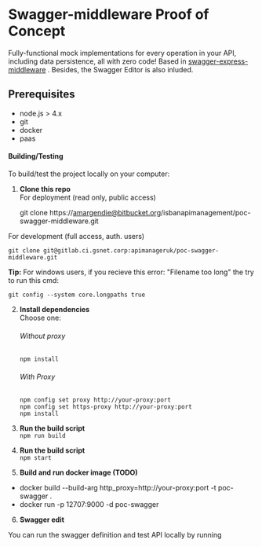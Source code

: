 Swagger-middleware Proof of Concept
=============

Fully-functional mock implementations for every operation in your API, including data persistence, all with zero code! Based in [swagger-express-middleware](https://www.npmjs.com/package/swagger-express-middleware) . Besides, the Swagger Editor is also inluded.


Prerequisites
-------------

* node.js > 4.x
* git
* docker
* paas

#### Building/Testing
To build/test the project locally on your computer:

1. **Clone this repo**<br>
For deployment (read only, public access)

    git clone https://amargendie@bitbucket.org/isbanapimanagement/poc-swagger-middleware.git

For development (full access, auth. users)

    git clone git@gitlab.ci.gsnet.corp:apimanageruk/poc-swagger-middleware.git


**Tip:** For windows users, if you recieve this error: "Filename too long" the try to run this cmd:

    git config --system core.longpaths true
  
  

2. **Install dependencies**<br>
Choose one:

    ###### Without proxy
    `npm install` <br>

    ###### With Proxy
    `npm config set proxy http://your-proxy:port` <br>
    `npm config set https-proxy http://your-proxy:port` <br>
    `npm install`

    
    

3. **Run the build script**<br>
`npm run build`


4. **Run the build script**<br>
`npm start`


5. **Build and run docker image (TODO)**


* docker build --build-arg http_proxy=http://your-proxy:port -t poc-swagger .
* docker run -p 12707:9000 -d poc-swagger


6. **Swagger edit**

You can run the swagger definition and test API locally by running
